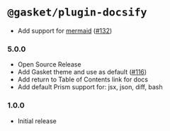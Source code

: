 # `@gasket/plugin-docsify`

- Add support for [mermaid] ([#132])

### 5.0.0

- Open Source Release
- Add Gasket theme and use as default ([#116])
- Add return to Table of Contents link for docs
- Add default Prism support for: jsx, json, diff, bash

### 1.0.0

- Initial release


[#116]:https://github.com/godaddy/gasket/pull/116
[#132]:https://github.com/godaddy/gasket/pull/132

[mermaid]:https://mermaid-js.github.io/
